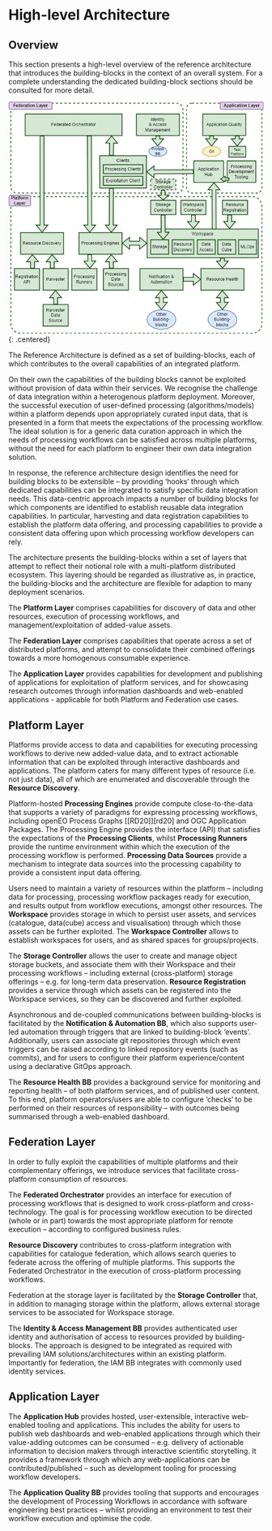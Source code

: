 # High-level Architecture

## Overview

This section presents a high-level overview of the reference architecture that introduces the building-blocks in the context of an overall system. For a complete understanding the dedicated building-block sections should be consulted for more detail.

![Reference Architecture](diagrams/high-level-architecture.drawio.png){: .centered}

The Reference Architecture is defined as a set of building-blocks, each of which contributes to the overall capabilities of an integrated platform.

On their own the capabilities of the building blocks cannot be exploited without provision of data within their services. We recognise the challenge of data integration within a heterogenous platform deployment. Moreover, the successful execution of user-defined processing (algorithms/models) within a platform depends upon appropriately curated input data, that is presented in a form that meets the expectations of the processing workflow. The ideal solution is for a generic data curation approach in which the needs of processing workflows can be satisfied across multiple platforms, without the need for each platform to engineer their own data integration solution.

In response, the reference architecture design identifies the need for building blocks to be extensible – by providing ‘hooks’ through which dedicated capabilities can be integrated to satisfy specific data integration needs. This data-centric approach impacts a number of building blocks for which components are identified to establish reusable data integration capabilities. In particular, harvesting and data registration capabilities to establish the platform data offering, and processing capabilities to provide a consistent data offering upon which processing workflow developers can rely.

The architecture presents the building-blocks within a set of layers that attempt to reflect their notional role with a multi-platform distributed ecosystem. This layering should be regarded as illustrative as, in practice, the building-blocks and the architecture are flexible for adaption to many deployment scenarios.

The **Platform Layer** comprises capabilities for discovery of data and other resources, execution of processing workflows, and management/exploitation of added-value assets.

The **Federation Layer** comprises capabilities that operate across a set of distributed platforms, and attempt to consolidate their combined offerings towards a more homogenous consumable experience.

The **Application Layer** provides capabilities for development and publishing of applications for exploitation of platform services, and for showcasing research outcomes through information dashboards and web-enabled applications - applicable for both Platform and Federation use cases.

## Platform Layer

Platforms provide access to data and capabilities for executing processing workflows to derive new added-value data, and to extract actionable information that can be exploited through interactive dashboards and applications. The platform caters for many different types of resource (i.e. not just data), all of which are enumerated and discoverable through the **Resource Discovery**.

Platform-hosted **Processing Engines** provide compute close-to-the-data that supports a variety of paradigms for expressing processing workflows, including openEO Process Graphs [[RD20]][rd20] and OGC Application Packages. The Processing Engine provides the interface (API) that satisfies the expectations of the **Processing Clients**, whilst **Processing Runners** provide the runtime environment within which the execution of the processing workflow is performed. **Processing Data Sources** provide a mechanism to integrate data sources into the processing capability to provide a consistent input data offering.

Users need to maintain a variety of resources within the platform – including data for processing, processing workflow packages ready for execution, and results output from workflow executions, amongst other resources. The **Workspace** provides storage in which to persist user assets, and services (catalogue, data(cube) access and visualisation) through which those assets can be further exploited. The **Workspace Controller** allows to establish workspaces for users, and as shared spaces for groups/projects.

The **Storage Controller** allows the user to create and manage object storage buckets, and associate them with their Workspace and their processing workflows – including external (cross-platform) storage offerings – e.g. for long-term data preservation. **Resource Registration** provides a service through which assets can be registered into the Workspace services, so they can be discovered and further exploited.

Asynchronous and de-coupled communications between building-blocks is facilitated by the **Notification & Automation BB**, which also supports user-led automation through triggers that are linked to building-block ‘events’. Additionally, users can associate git repositories through which event triggers can be raised according to linked repository events (such as commits), and for users to configure their platform experience/content using a declarative GitOps approach.

The **Resource Health BB** provides a background service for monitoring and reporting health – of both platform services, and of published user content. To this end, platform operators/users are able to configure ‘checks’ to be performed on their resources of responsibility – with outcomes being summarised through a web-enabled dashboard.

## Federation Layer

In order to fully exploit the capabilities of multiple platforms and their complementary offerings, we introduce services that facilitate cross-platform consumption of resources.

The **Federated Orchestrator** provides an interface for execution of processing workflows that is designed to work cross-platform and cross-technology. The goal is for processing workflow execution to be directed (whole or in part) towards the most appropriate platform for remote execution – according to configured business rules.

**Resource Discovery** contributes to cross-platform integration with capabilities for catalogue federation, which allows search queries to federate across the offering of multiple platforms. This supports the Federated Orchestrator in the execution of cross-platform processing workflows.

Federation at the storage layer is facilitated by the **Storage Controller** that, in addition to managing storage within the platform, allows external storage services to be associated for Workspace storage.

The **Identity & Access Management BB** provides authenticated user identity and authorisation of access to resources provided by building-blocks. The approach is designed to be integrated as required with prevailing IAM solutions/architectures within an existing platform. Importantly for federation, the IAM BB integrates with commonly used identity services.

## Application Layer

The **Application Hub** provides hosted, user-extensible, interactive web-enabled tooling and applications. This includes the ability for users to publish web dashboards and web-enabled applications through which their value-adding outcomes can be consumed – e.g. delivery of actionable information to decision makers through interactive scientific storytelling. It provides a framework through which any web-applications can be contributed/published – such as development tooling for processing workflow developers.

The **Application Quality BB** provides tooling that supports and encourages the development of Processing Workflows in accordance with software engineering best practices – whilst providing an environment to test their workflow execution and optimise the code.
